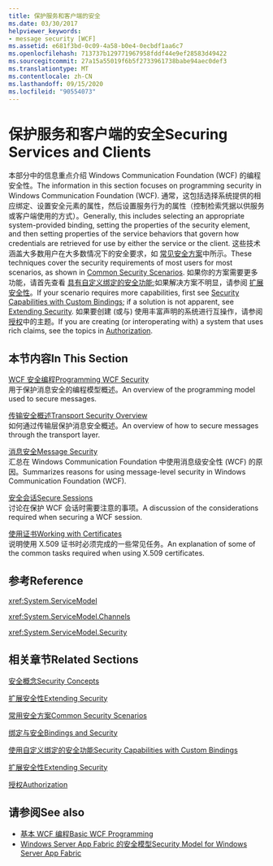 ```yaml
---
title: 保护服务和客户端的安全
ms.date: 03/30/2017
helpviewer_keywords:
- message security [WCF]
ms.assetid: e681f3bd-0c09-4a58-b0e4-0ecbdf1aa6c7
ms.openlocfilehash: 713737b129771967958fddf44e9ef28583d49422
ms.sourcegitcommit: 27a15a55019f6b5f2733961738babe94aec0def3
ms.translationtype: MT
ms.contentlocale: zh-CN
ms.lasthandoff: 09/15/2020
ms.locfileid: "90554073"
---
```

# <a name="securing-services-and-clients"></a><span data-ttu-id="ba67f-102">保护服务和客户端的安全</span><span class="sxs-lookup"><span data-stu-id="ba67f-102">Securing Services and Clients</span></span>
<span data-ttu-id="ba67f-103">本部分中的信息重点介绍 Windows Communication Foundation (WCF) 的编程安全性。</span><span class="sxs-lookup"><span data-stu-id="ba67f-103">The information in this section focuses on programming security in Windows Communication Foundation (WCF).</span></span> <span data-ttu-id="ba67f-104">通常，这包括选择系统提供的相应绑定、设置安全元素的属性，然后设置服务行为的属性（控制检索凭据以供服务或客户端使用的方式）。</span><span class="sxs-lookup"><span data-stu-id="ba67f-104">Generally, this includes selecting an appropriate system-provided binding, setting the properties of the security element, and then setting properties of the service behaviors that govern how credentials are retrieved for use by either the service or the client.</span></span> <span data-ttu-id="ba67f-105">这些技术涵盖大多数用户在大多数情况下的安全要求，如 [常见安全方案](common-security-scenarios.md)中所示。</span><span class="sxs-lookup"><span data-stu-id="ba67f-105">These techniques cover the security requirements of most users for most scenarios, as shown in [Common Security Scenarios](common-security-scenarios.md).</span></span> <span data-ttu-id="ba67f-106">如果你的方案需要更多功能，请首先查看 [具有自定义绑定的安全功能](security-capabilities-with-custom-bindings.md);如果解决方案不明显，请参阅 [扩展安全性](../extending/extending-security.md)。</span><span class="sxs-lookup"><span data-stu-id="ba67f-106">If your scenario requires more capabilities, first see [Security Capabilities with Custom Bindings](security-capabilities-with-custom-bindings.md); if a solution is not apparent, see [Extending Security](../extending/extending-security.md).</span></span> <span data-ttu-id="ba67f-107">如果要创建 (或与) 使用丰富声明的系统进行互操作，请参阅 [授权](authorization-in-wcf.md)中的主题。</span><span class="sxs-lookup"><span data-stu-id="ba67f-107">If you are creating (or interoperating with) a system that uses rich claims, see the topics in [Authorization](authorization-in-wcf.md).</span></span>  
  
## <a name="in-this-section"></a><span data-ttu-id="ba67f-108">本节内容</span><span class="sxs-lookup"><span data-stu-id="ba67f-108">In This Section</span></span>  
 [<span data-ttu-id="ba67f-109">WCF 安全编程</span><span class="sxs-lookup"><span data-stu-id="ba67f-109">Programming WCF Security</span></span>](programming-wcf-security.md)  
 <span data-ttu-id="ba67f-110">用于保护消息安全的编程模型概述。</span><span class="sxs-lookup"><span data-stu-id="ba67f-110">An overview of the programming model used to secure messages.</span></span>  
  
 [<span data-ttu-id="ba67f-111">传输安全概述</span><span class="sxs-lookup"><span data-stu-id="ba67f-111">Transport Security Overview</span></span>](transport-security-overview.md)  
 <span data-ttu-id="ba67f-112">如何通过传输层保护消息安全概述。</span><span class="sxs-lookup"><span data-stu-id="ba67f-112">An overview of how to secure messages through the transport layer.</span></span>  
  
 [<span data-ttu-id="ba67f-113">消息安全</span><span class="sxs-lookup"><span data-stu-id="ba67f-113">Message Security</span></span>](message-security-in-wcf.md)  
 <span data-ttu-id="ba67f-114">汇总在 Windows Communication Foundation 中使用消息级安全性 (WCF) 的原因。</span><span class="sxs-lookup"><span data-stu-id="ba67f-114">Summarizes reasons for using message-level security in Windows Communication Foundation (WCF).</span></span>  
  
 [<span data-ttu-id="ba67f-115">安全会话</span><span class="sxs-lookup"><span data-stu-id="ba67f-115">Secure Sessions</span></span>](secure-sessions.md)  
 <span data-ttu-id="ba67f-116">讨论在保护 WCF 会话时需要注意的事项。</span><span class="sxs-lookup"><span data-stu-id="ba67f-116">A discussion of the considerations required when securing a WCF session.</span></span>  
  
 [<span data-ttu-id="ba67f-117">使用证书</span><span class="sxs-lookup"><span data-stu-id="ba67f-117">Working with Certificates</span></span>](working-with-certificates.md)  
 <span data-ttu-id="ba67f-118">说明使用 X.509 证书时必须完成的一些常见任务。</span><span class="sxs-lookup"><span data-stu-id="ba67f-118">An explanation of some of the common tasks required when using X.509 certificates.</span></span>  
  
## <a name="reference"></a><span data-ttu-id="ba67f-119">参考</span><span class="sxs-lookup"><span data-stu-id="ba67f-119">Reference</span></span>  
 <xref:System.ServiceModel>  
  
 <xref:System.ServiceModel.Channels>  
  
 <xref:System.ServiceModel.Security>  
  
## <a name="related-sections"></a><span data-ttu-id="ba67f-120">相关章节</span><span class="sxs-lookup"><span data-stu-id="ba67f-120">Related Sections</span></span>  
 [<span data-ttu-id="ba67f-121">安全概念</span><span class="sxs-lookup"><span data-stu-id="ba67f-121">Security Concepts</span></span>](security-concepts.md)  
  
 [<span data-ttu-id="ba67f-122">扩展安全性</span><span class="sxs-lookup"><span data-stu-id="ba67f-122">Extending Security</span></span>](../extending/extending-security.md)  
  
 [<span data-ttu-id="ba67f-123">常用安全方案</span><span class="sxs-lookup"><span data-stu-id="ba67f-123">Common Security Scenarios</span></span>](common-security-scenarios.md)  
  
 [<span data-ttu-id="ba67f-124">绑定与安全</span><span class="sxs-lookup"><span data-stu-id="ba67f-124">Bindings and Security</span></span>](bindings-and-security.md)  
  
 [<span data-ttu-id="ba67f-125">使用自定义绑定的安全功能</span><span class="sxs-lookup"><span data-stu-id="ba67f-125">Security Capabilities with Custom Bindings</span></span>](security-capabilities-with-custom-bindings.md)  
  
 [<span data-ttu-id="ba67f-126">扩展安全性</span><span class="sxs-lookup"><span data-stu-id="ba67f-126">Extending Security</span></span>](../extending/extending-security.md)  
  
 [<span data-ttu-id="ba67f-127">授权</span><span class="sxs-lookup"><span data-stu-id="ba67f-127">Authorization</span></span>](authorization-in-wcf.md)  
  
## <a name="see-also"></a><span data-ttu-id="ba67f-128">请参阅</span><span class="sxs-lookup"><span data-stu-id="ba67f-128">See also</span></span>

- [<span data-ttu-id="ba67f-129">基本 WCF 编程</span><span class="sxs-lookup"><span data-stu-id="ba67f-129">Basic WCF Programming</span></span>](../basic-wcf-programming.md)
- <span data-ttu-id="ba67f-130">[Windows Server App Fabric 的安全模型](/previous-versions/appfabric/ee677202(v=azure.10))</span><span class="sxs-lookup"><span data-stu-id="ba67f-130">[Security Model for Windows Server App Fabric](/previous-versions/appfabric/ee677202(v=azure.10))</span></span>
